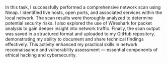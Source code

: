 In this task, I successfully performed a comprehensive network scan using Nmap. I identified live hosts, open ports, and associated services within the local network. The scan results were thoroughly analyzed to determine potential security risks. 
I also explored the use of Wireshark for packet analysis to gain deeper insight into network traffic. 
Finally, the scan output was saved in a structured format and uploaded to my GitHub repository, demonstrating my ability to document and share technical findings effectively. 
This activity enhanced my practical skills in network reconnaissance and vulnerability assessment — essential components of ethical hacking and cybersecurity.
